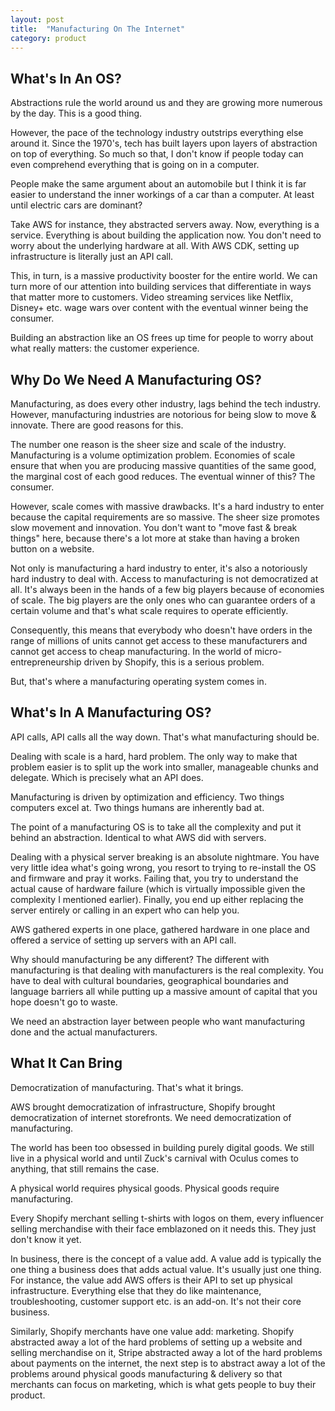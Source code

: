 ```yaml
---
layout: post
title:  "Manufacturing On The Internet"
category: product
---
```


## What's In An OS?

Abstractions rule the world around us and they are growing more numerous by the day. This is a good thing.

However, the pace of the technology industry outstrips everything else around it. Since the 1970's, tech has built layers upon layers of abstraction on top of everything. So much so that, I don't know if people today can even comprehend everything that is going on in a computer.

People make the same argument about an automobile but I think it is far easier to understand the inner workings of a car than a computer. At least until electric cars are dominant?

Take AWS for instance, they abstracted servers away. Now, everything is a service. Everything is about building the application now. You don't need to worry about the underlying hardware at all. With AWS CDK, setting up infrastructure is literally just an API call.

This, in turn, is a massive productivity booster for the entire world. We can turn more of our attention into building services that differentiate in ways that matter more to customers. Video streaming services like Netflix, Disney+ etc. wage wars over content with the eventual winner being the consumer.

Building an abstraction like an OS frees up time for people to worry about what really matters: the customer experience.

## Why Do We Need A Manufacturing OS?

Manufacturing, as does every other industry, lags behind the tech industry. However, manufacturing industries are notorious for being slow to move & innovate. There are good reasons for this.

The number one reason is the sheer size and scale of the industry. Manufacturing is a volume optimization problem. Economies of scale ensure that when you are producing massive quantities of the same good, the marginal cost of each good reduces. The eventual winner of this? The consumer.

However, scale comes with massive drawbacks. It's a hard industry to enter because the capital requirements are so massive. The sheer size promotes slow movement and innovation. You don't want to "move fast & break things" here, because there's a lot more at stake than having a broken button on a website.

Not only is manufacturing a hard industry to enter, it's also a notoriously hard industry to deal with. Access to manufacturing is not democratized at all. It's always been in the hands of a few big players because of economies of scale. The big players are the only ones who can guarantee orders of a certain volume and that's what scale requires to operate efficiently.

Consequently, this means that everybody who doesn't have orders in the range of millions of units cannot get access to these manufacturers and cannot get access to cheap manufacturing. In the world of micro-entrepreneurship driven by Shopify, this is a serious problem.

But, that's where a manufacturing operating system comes in.

## What's In A Manufacturing OS?

API calls, API calls all the way down. That's what manufacturing should be.

Dealing with scale is a hard, hard problem. The only way to make that problem easier is to split up the work into smaller, manageable chunks and delegate. Which is precisely what an API does.

Manufacturing is driven by optimization and efficiency. Two things computers excel at. Two things humans are inherently bad at.

The point of a manufacturing OS is to take all the complexity and put it behind an abstraction. Identical to what AWS did with servers.

Dealing with a physical server breaking is an absolute nightmare. You have very little idea what's going wrong, you resort to trying to re-install the OS and firmware and pray it works. Failing that, you try to understand the actual cause of hardware failure (which is virtually impossible given the complexity I mentioned earlier). Finally, you end up either replacing the server entirely or calling in an expert who can help you.

AWS gathered experts in one place, gathered hardware in one place and offered a service of setting up servers with an API call.

Why should manufacturing be any different? The different with manufacturing is that dealing with manufacturers is the real complexity. You have to deal with cultural boundaries, geographical boundaries and language barriers all while putting up a massive amount of capital that you hope doesn't go to waste.

We need an abstraction layer between people who want manufacturing done and the actual manufacturers.

## What It Can Bring

Democratization of manufacturing. That's what it brings.

AWS brought democratization of infrastructure, Shopify brought democratization of internet storefronts. We need democratization of manufacturing.

The world has been too obsessed in building purely digital goods. We still live in a physical world and until Zuck's carnival with Oculus comes to anything, that still remains the case.

A physical world requires physical goods. Physical goods require manufacturing.

Every Shopify merchant selling t-shirts with logos on them, every influencer selling merchandise with their face emblazoned on it needs this. They just don't know it yet.

In business, there is the concept of a value add. A value add is typically the one thing a business does that adds actual value. It's usually just one thing. For instance, the value add AWS offers is their API to set up physical infrastructure. Everything else that they do like maintenance, troubleshooting, customer support etc. is an add-on. It's not their core business.

Similarly, Shopify merchants have one value add: marketing. Shopify abstracted away a lot of the hard problems of setting up a website and selling merchandise on it, Stripe abstracted away a lot of the hard problems about payments on the internet, the next step is to abstract away a lot of the problems around physical goods manufacturing & delivery so that merchants can focus on marketing, which is what gets people to buy their product.